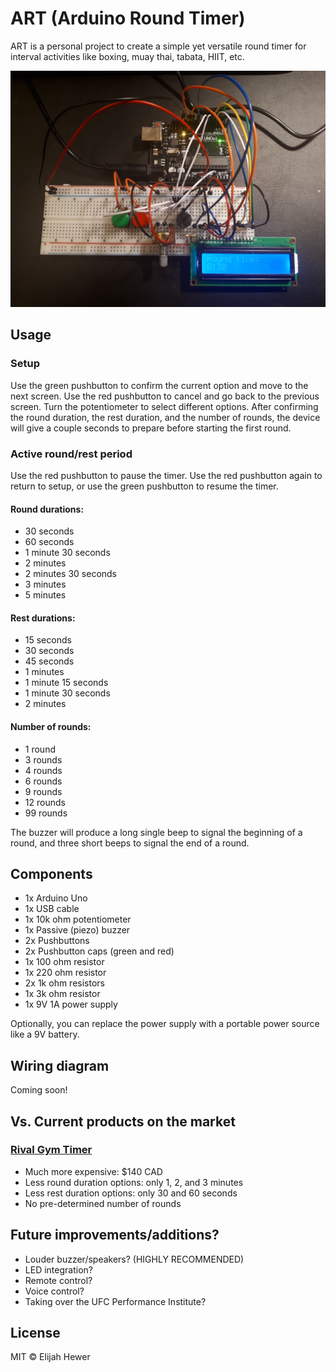 # ART (Arduino Round Timer)
ART is a personal project to create a simple yet versatile round timer for interval activities like boxing, muay thai, tabata, HIIT, etc.

![ART Image](./images/20201106_233717.jpg)

## Usage
### Setup
Use the green pushbutton to confirm the current option and move to the next screen. Use the red pushbutton to cancel and go back to the previous screen. Turn the potentiometer to select different options. After confirming the round duration, the rest duration, and the number of rounds, the device will give a couple seconds to prepare before starting the first round.

### Active round/rest period
Use the red pushbutton to pause the timer. Use the red pushbutton again to return to setup, or use the green pushbutton to resume the timer.

#### Round durations:
- 30 seconds
- 60 seconds
- 1 minute 30 seconds
- 2 minutes
- 2 minutes 30 seconds
- 3 minutes
- 5 minutes

#### Rest durations:
- 15 seconds
- 30 seconds
- 45 seconds
- 1 minutes
- 1 minute 15 seconds
- 1 minute 30 seconds
- 2 minutes

#### Number of rounds:
- 1 round
- 3 rounds
- 4 rounds
- 6 rounds
- 9 rounds
- 12 rounds
- 99 rounds

The buzzer will produce a long single beep to signal the beginning of a round, and three short beeps to signal the end of a round.

## Components
- 1x Arduino Uno
- 1x USB cable
- 1x 10k ohm potentiometer
- 1x Passive (piezo) buzzer 
- 2x Pushbuttons
- 2x Pushbutton caps (green and red)
- 1x 100 ohm resistor
- 1x 220 ohm resistor
- 2x 1k ohm resistors
- 1x 3k ohm resistor
- 1x 9V 1A power supply

Optionally, you can replace the power supply with a portable power source like a 9V battery.

## Wiring diagram
Coming soon!

## Vs. Current products on the market
### [Rival Gym Timer](https://www.rivalboxing.ca/products/rival-gym-timer-1)
- Much more expensive: $140 CAD
- Less round duration options: only 1, 2, and 3 minutes
- Less rest duration options: only 30 and 60 seconds
- No pre-determined number of rounds

## Future improvements/additions?
- Louder buzzer/speakers? (HIGHLY RECOMMENDED)
- LED integration?
- Remote control?
- Voice control?
- Taking over the UFC Performance Institute?

## License
MIT © Elijah Hewer
